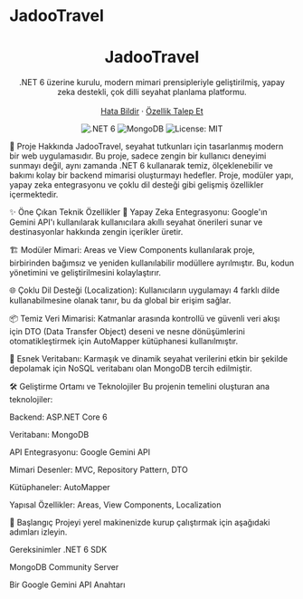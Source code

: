 # JadooTravel

<div align="center">
<h1 align="center">JadooTravel</h1>
<p align="center">
.NET 6 üzerine kurulu, modern mimari prensipleriyle geliştirilmiş, yapay zeka destekli, çok dilli seyahat planlama platformu.
<br />
<br />
<a href="https://github.com/MuhammedGazi/JadooTravel/issues">Hata Bildir</a>
·
<a href="https://github.com/MuhammedGazi/JadooTravel/issues">Özellik Talep Et</a>
</p>
</div>

<div align="center">
<img src="https://img.shields.io/badge/.NET-6.0-blueviolet" alt=".NET 6">
<img src="https://img.shields.io/badge/Database-MongoDB-green" alt="MongoDB">
<img src="https://img.shields.io/badge/License-MIT-blue.svg" alt="License: MIT">
</div>

📝 Proje Hakkında
JadooTravel, seyahat tutkunları için tasarlanmış modern bir web uygulamasıdır. Bu proje, sadece zengin bir kullanıcı deneyimi sunmayı değil, aynı zamanda .NET 6 kullanarak temiz, ölçeklenebilir ve bakımı kolay bir backend mimarisi oluşturmayı hedefler. Proje, modüler yapı, yapay zeka entegrasyonu ve çoklu dil desteği gibi gelişmiş özellikler içermektedir.

✨ Öne Çıkan Teknik Özellikler
🤖 Yapay Zeka Entegrasyonu: Google'ın Gemini API'ı kullanılarak kullanıcılara akıllı seyahat önerileri sunar ve destinasyonlar hakkında zengin içerikler üretir.

🏗️ Modüler Mimari: Areas ve View Components kullanılarak proje, birbirinden bağımsız ve yeniden kullanılabilir modüllere ayrılmıştır. Bu, kodun yönetimini ve geliştirilmesini kolaylaştırır.

🌐 Çoklu Dil Desteği (Localization): Kullanıcıların uygulamayı 4 farklı dilde kullanabilmesine olanak tanır, bu da global bir erişim sağlar.

📦 Temiz Veri Mimarisi: Katmanlar arasında kontrollü ve güvenli veri akışı için DTO (Data Transfer Object) deseni ve nesne dönüşümlerini otomatikleştirmek için AutoMapper kütüphanesi kullanılmıştır.

📄 Esnek Veritabanı: Karmaşık ve dinamik seyahat verilerini etkin bir şekilde depolamak için NoSQL veritabanı olan MongoDB tercih edilmiştir.

🛠️ Geliştirme Ortamı ve Teknolojiler
Bu projenin temelini oluşturan ana teknolojiler:

Backend: ASP.NET Core 6

Veritabanı: MongoDB

API Entegrasyonu: Google Gemini API

Mimari Desenler: MVC, Repository Pattern, DTO

Kütüphaneler: AutoMapper

Yapısal Özellikler: Areas, View Components, Localization

🚀 Başlangıç
Projeyi yerel makinenizde kurup çalıştırmak için aşağıdaki adımları izleyin.

Gereksinimler
.NET 6 SDK

MongoDB Community Server

Bir Google Gemini API Anahtarı
